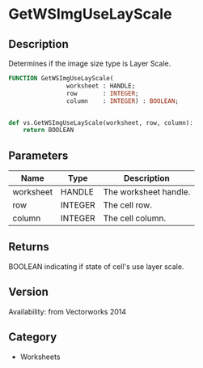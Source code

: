 # GetWSImgUseLayScale

## Description
Determines if the image size type is Layer Scale.

```pascal
FUNCTION GetWSImgUseLayScale(
				worksheet : HANDLE;
				row       : INTEGER;
				column    : INTEGER) : BOOLEAN;
```

```python

def vs.GetWSImgUseLayScale(worksheet, row, column):
    return BOOLEAN
```

## Parameters
|Name|Type|Description|
|---|---|---|
|worksheet|HANDLE|The worksheet handle.|
|row|INTEGER|The cell row.|
|column|INTEGER|The cell column.|

## Returns
BOOLEAN indicating if state of cell's use layer scale.

## Version
Availability: from Vectorworks 2014
## Category
* Worksheets

